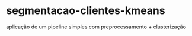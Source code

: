 # segmentacao-clientes-kmeans
aplicação de um pipeline simples com preprocessamento + clusterização
